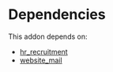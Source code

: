 # Dependencies

This addon depends on:

- [hr_recruitment](../../odoo-bringout-oca-ocb-hr_recruitment)
- [website_mail](../../odoo-bringout-oca-ocb-website_mail)
